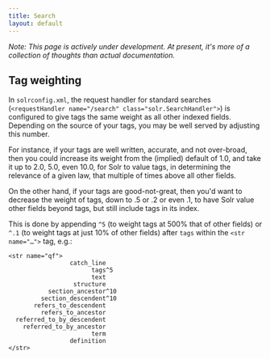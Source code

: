 ```yaml
---
title: Search
layout: default
---
```


*Note: This page is actively under development. At present, it's more of a collection of thoughts than actual documentation.*

## Tag weighting

In `solrconfig.xml`, the request handler for standard searches (`<requestHandler name="/search" class="solr.SearchHandler">`) is configured to give tags the same weight as all other indexed fields. Depending on the source of your tags, you may be well served by adjusting this number.

For instance, if your tags are well written, accurate, and not over-broad, then you could increase its weight from the (implied) default of 1.0, and take it up to 2.0, 5.0, even 10.0, for Solr to value tags, in determining the relevance of a given law, that multiple of times above all other fields.

On the other hand, if your tags are good-not-great, then you'd want to decrease the weight of tags, down to .5 or .2 or even .1, to have Solr value other fields beyond tags, but still include tags in its index.

This is done by appending `^5` (to weight tags at 500% that of other fields) or `^.1` (to weight tags at just 10% of other fields) after `tags` within the `<str name="…">` tag, e.g.:

```
<str name="qf">
				 catch_line
					   tags^5
					   text
				  structure
		   section_ancestor^10
		 section_descendent^10
	   refers_to_descendent
		 refers_to_ancestor
  referred_to_by_descendent
	referred_to_by_ancestor
					   term
				 definition
</str>
```